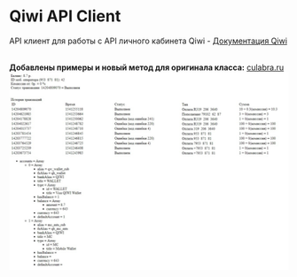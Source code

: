 # Qiwi API Client
API клиент для работы с API личного кабинета Qiwi - [Документация Qiwi](https://developer.qiwi.com/qiwiwallet/qiwicom_ru.html)<br><br>

<b>Добавлены примеры и новый метод для оригинала класса:</b> [culabra.ru](https://culabra.ru/qiwi-api-class-php-klass-dlya-raboty-s-api-qiwi)<br>
![Screenshot](https://github.com/Set89/Qiwi-API-Client-PHP/raw/master/1.jpg?raw=true) 
